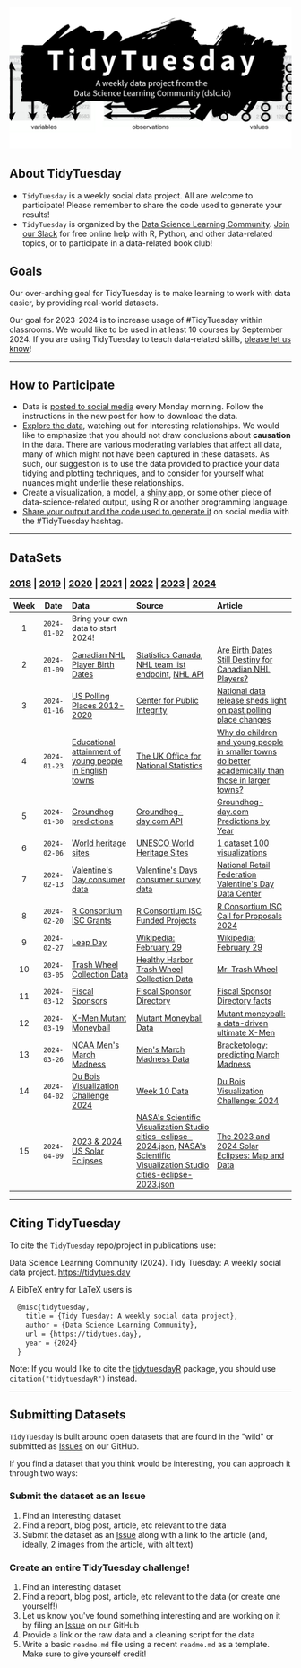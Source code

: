 ![Logo for the TidyTuesday project, represented by the word TidyTuesday over a messy splash of black paint](static/tt_logo.png)

## About TidyTuesday

- `TidyTuesday` is a weekly social data project. All are welcome to participate! Please remember to share the code used to generate your results!
- `TidyTuesday` is organized by the [Data Science Learning Community](https://dslc.io). [Join our Slack](https://dslc.io/join) for free online help with R, Python, and other data-related topics, or to participate in a data-related book club!

## Goals

Our over-arching goal for TidyTuesday is to make learning to work with data easier, by providing real-world datasets.

Our goal for 2023-2024 is to increase usage of #TidyTuesday within classrooms.
We would like to be used in at least 10 courses by September 2024.
If you are using TidyTuesday to teach data-related skills, [please let us know](https://forms.gle/G1Y7doYqRU89m9SE8)! 

***

## How to Participate

- Data is [posted to social media](dataset_announcements.md) every Monday morning. Follow the instructions in the new post for how to download the data.
- [Explore the data](https://r4ds.hadley.nz/), watching out for interesting relationships. We would like to emphasize that you should not draw conclusions about **causation** in the data. There are various moderating variables that affect all data, many of which might not have been captured in these datasets. As such, our suggestion is to use the data provided to practice your data tidying and plotting techniques, and to consider for yourself what nuances might underlie these relationships.
- Create a visualization, a model, a [shiny app](https://shiny.posit.co/), or some other piece of data-science-related output, using R or another programming language.
- [Share your output and the code used to generate it](sharing.md) on social media with the #TidyTuesday hashtag.

***

## DataSets

### [2018](data/2018) | [2019](data/2019) | [2020](data/2020)  | [2021](data/2021) | [2022](data/2022) | [2023](data/2023) | [2024](data/2024)

| Week | Date | Data | Source | Article
| :---: | :---: | :--- | :--- | :---|
| 1 | `2024-01-02` | Bring your own data to start 2024! | | |
| 2 | `2024-01-09` | [Canadian NHL Player Birth Dates](data/2024/2024-01-09/readme.md) | [Statistics Canada](https://www150.statcan.gc.ca/t1/tbl1/en/tv.action?pid=1310041501&pickMembers%5B0%5D=3.1&cubeTimeFrame.startYear=1991&cubeTimeFrame.endYear=2022&referencePeriods=19910101%2C20220101), [NHL team list endpoint](https://api.nhle.com/stats/rest/en/team), [NHL API](https://api-web.nhle.com/v1/) | [Are Birth Dates Still Destiny for Canadian NHL Players?](https://jlaw.netlify.app/2023/12/04/are-birth-dates-still-destiny-for-canadian-nhl-players/) |
| 3 | `2024-01-16` | [US Polling Places 2012-2020](data/2024/2024-01-16/readme.md) | [Center for Public Integrity](https://github.com/PublicI/us-polling-places) | [National data release sheds light on past polling place changes](https://publicintegrity.org/politics/elections/ballotboxbarriers/data-release-sheds-light-on-past-polling-place-changes/) |
| 4 | `2024-01-23` | [Educational attainment of young people in English towns](data/2024/2024-01-23/readme.md) | [The UK Office for National Statistics](https://www.ons.gov.uk/file?uri=/peoplepopulationandcommunity/educationandchildcare/datasets/educationalattainmentofyoungpeopleinenglishtownsdata/200708201819/youngpeoplesattainmentintownsreferencetable1.xlsx) | [Why do children and young people in smaller towns do better academically than those in larger towns?](https://www.ons.gov.uk/peoplepopulationandcommunity/educationandchildcare/articles/whydochildrenandyoungpeopleinsmallertownsdobetteracademicallythanthoseinlargertowns/2023-07-25) |
| 5 | `2024-01-30` | [Groundhog predictions](data/2024/2024-01-30/readme.md) | [Groundhog-day.com API](https://groundhog-day.com/api) | [Groundhog-day.com Predictions by Year](https://groundhog-day.com/predictions) |
| 6 | `2024-02-06` | [World heritage sites](data/2024/2024-02-06/readme.md) | [UNESCO World Heritage Sites](https://whc.unesco.org/en/list) | [1 dataset 100 visualizations](https://100.datavizproject.com/) |
| 7 | `2024-02-13` | [Valentine's Day consumer data](data/2024/2024-02-13/readme.md) | [Valentine's Days consumer survey data](https://www.kaggle.com/datasets/infinator/happy-valentines-day-2022) | [National Retail Federation Valentine's Day Data Center](https://nrf.com/research-insights/holiday-data-and-trends/valentines-day/valentines-day-data-center) |
| 8 | `2024-02-20` | [R Consortium ISC Grants](data/2024/2024-02-20/readme.md) | [R Consortium ISC Funded Projects](https://www.r-consortium.org/all-projects/awarded-projects) | [R Consortium ISC Call for Proposals 2024](https://www.r-consortium.org/blog/2024/02/08/r-consortium-infrastructure-steering-committee-isc-grant-program-accepting-proposals-starting-march-1st) |
| 9 | `2024-02-27` | [Leap Day](data/2024/2024-02-27/readme.md) | [Wikipedia: February 29](https://en.wikipedia.org/wiki/February_29) | [Wikipedia: February 29](https://en.wikipedia.org/wiki/February_29) |
| 10 | `2024-03-05` | [Trash Wheel Collection Data](data/2024/2024-03-05/readme.md) | [Healthy Harbor Trash Wheel Collection Data](https://docs.google.com/spreadsheets/d/1b8Lbe-z3PNb3H8nSsSjrwK2B0ReAblL2/edit#gid=1143432795) | [Mr. Trash Wheel](https://www.mrtrashwheel.com/) | 
| 11 | `2024-03-12` | [Fiscal Sponsors](data/2024/2024-03-12/readme.md) | [Fiscal Sponsor Directory](https://fiscalsponsordirectory.org/?page_id=1330) | [Fiscal Sponsor Directory facts](https://fiscalsponsordirectory.org/?page_id=95) | 
| 12 | `2024-03-19` | [X-Men Mutant Moneyball](data/2024/2024-03-19/readme.md) | [Mutant Moneyball Data](https://github.com/EliCash82/mutantmoneyball) | [Mutant moneyball: a data-driven ultimate X-Men](https://rallyrd.com/mutant-moneyball-a-data-driven-ultimate-x-men/) | 
| 13 | `2024-03-26` | [NCAA Men's March Madness](data/2024/2024-03-26/readme.md) | [Men's March Madness Data](https://www.kaggle.com/datasets/nishaanamin/march-madness-data) | [Bracketology: predicting March Madness](https://www.kaggle.com/code/nishaanamin/bracketology-predicting-march-madness) | 
| 14 | `2024-04-02` | [Du Bois Visualization Challenge 2024](data/2024/2024-04-02/readme.md) | [Week 10 Data ](https://raw.githubusercontent.com/ajstarks/dubois-data-portraits/master/challenge/2024/challenge10/data.csv) | [Du Bois Visualization Challenge: 2024](https://github.com/ajstarks/dubois-data-portraits/blob/master/challenge/2024/README.md) | 
| 15 | `2024-04-09` | [2023 & 2024 US Solar Eclipses](data/2024/2024-04-09/readme.md) | [NASA's Scientific Visualization Studio cities-eclipse-2024.json](https://svs.gsfc.nasa.gov/vis/a000000/a005000/a005073/cities-eclipse-2024.json), [NASA's Scientific Visualization Studio cities-eclipse-2023.json](https://svs.gsfc.nasa.gov/vis/a000000/a005000/a005073/cities-eclipse-2023.json) | [The 2023 and 2024 Solar Eclipses: Map and Data](https://svs.gsfc.nasa.gov/5073) | 

***  

## Citing TidyTuesday

To cite the `TidyTuesday` repo/project in publications use:

  Data Science Learning Community (2024). Tidy Tuesday: A weekly social data project.
  https://tidytues.day

A BibTeX entry for LaTeX users is

```
  @misc{tidytuesday, 
    title = {Tidy Tuesday: A weekly social data project}, 
    author = {Data Science Learning Community}, 
    url = {https://tidytues.day}, 
    year = {2024} 
  }
```

Note: If you would like to cite the [tidytuesdayR](https://thebioengineer.github.io/tidytuesdayR/) package, you should use `citation("tidytuesdayR")` instead.

***

## Submitting Datasets

`TidyTuesday` is built around open datasets that are found in the "wild" or submitted as [Issues](https://github.com/rfordatascience/tidytuesday/issues) on our GitHub.

If you find a dataset that you think would be interesting, you can approach it through two ways:

### Submit the dataset as an Issue

1. Find an interesting dataset  
2. Find a report, blog post, article, etc relevant to the data   
3. Submit the dataset as an [Issue](https://github.com/rfordatascience/tidytuesday/issues) along with a link to the article (and, ideally, 2 images from the article, with alt text)

### Create an entire TidyTuesday challenge!  

1. Find an interesting dataset  
2. Find a report, blog post, article, etc relevant to the data (or create one yourself!)  
3. Let us know you've found something interesting and are working on it by filing an [Issue](https://github.com/rfordatascience/tidytuesday/issues) on our GitHub  
4. Provide a link or the raw data and a cleaning script for the data  
5. Write a basic `readme.md` file using a recent `readme.md` as a template. Make sure to give yourself credit! 
